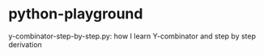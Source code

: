# python-playground

y-combinator-step-by-step.py: how I learn Y-combinator and step by step derivation
